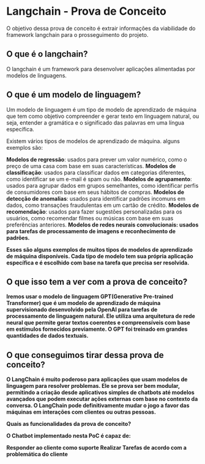 # Langchain - Prova de Conceito

O objetivo dessa prova de conceito é extrair informações da viabilidade do framework langchain para o prosseguimento do projeto.

## O que é o langchain?

O langchain é um framework para desenvolver aplicações alimentadas por modelos de linguagens.

## O que é um modelo de linguagem?

Um modelo de linguagem é um tipo de modelo de aprendizado de máquina que tem como objetivo compreender e gerar texto em linguagem natural, ou seja, entender a gramática e o significado das palavras em uma língua específica.

Existem vários tipos de modelos de aprendizado de máquina. alguns exemplos são:

<b>Modelos de regressão</b>: usados para prever um valor numérico, como o preço de uma casa com base em suas características.
<b>Modelos de classificação</b>: usados para classificar dados em categorias diferentes, como identificar se um e-mail é spam ou não.
<b>Modelos de agrupamento</b>: usados para agrupar dados em grupos semelhantes, como identificar perfis de consumidores com base em seus hábitos de compras.
<b>Modelos de detecção de anomalias</b>: usados para identificar padrões incomuns em dados, como transações fraudulentas em um cartão de crédito.
<b>Modelos de recomendação</b>: usados para fazer sugestões personalizadas para os usuários, como recomendar filmes ou músicas com base em suas preferências anteriores.
<b>Modelos de redes neurais convolucionais<b/>: usados para tarefas de processamento de imagens e reconhecimento de padrões.

Esses são alguns exemplos de muitos tipos de modelos de aprendizado de máquina disponíveis. Cada tipo de modelo tem sua própria aplicação específica e é escolhido com base na tarefa que precisa ser resolvida.

## O que isso tem a ver com a prova de conceito?

Iremos usar o modelo de linguagem GPT(Generative Pre-trained Transformer) que é um modelo de aprendizado de máquina supervisionado desenvolvido pela OpenAI para tarefas de processamento de linguagem natural. Ele utiliza uma arquitetura de rede neural que permite gerar textos coerentes e compreensíveis com base em estímulos fornecidos previamente. O GPT foi treinado em grandes quantidades de dados textuais.

## O que conseguimos tirar dessa prova de conceito?

O LangChain é muito poderoso para aplicações que usam modelos de linguagem para resolver problemas. Ele se prova ser bem modular, permitindo a criação desde aplicativos simples de chatbots até modelos avançados que podem executar ações externas com base no contexto da conversa. O LangChain pode definitivamente mudar o jogo a favor das máquinas em interações com clientes ou outras pessoas.

Quais as funcionalidades da prova de conceito?

O Chatbot implementado nesta PoC é capaz de:

Responder ao cliente como suporte
Realizar Tarefas de acordo com a problemática do cliente
